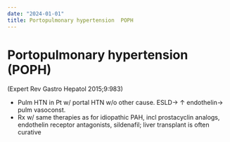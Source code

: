 ```yaml
---
date: "2024-01-01"
title: Portopulmonary hypertension  POPH 
---
```


# Portopulmonary hypertension (POPH)

(Expert Rev Gastro Hepatol 2015;9:983)
* Pulm HTN in Pt w/ portal HTN w/o other cause. ESLD→ ↑ endothelin→ pulm vasoconst.
* Rx w/ same therapies as for idiopathic PAH, incl prostacyclin analogs, endothelin receptor antagonists, sildenafil; liver transplant is often curative

